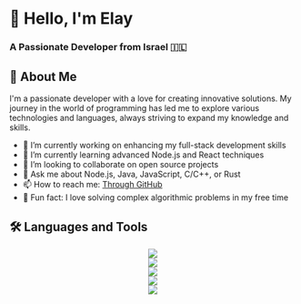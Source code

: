 # 👋 Hello, I'm Elay

### A Passionate Developer from Israel 🇮🇱

## 🚀 About Me
I'm a passionate developer with a love for creating innovative solutions. My journey in the world of programming has led me to explore various technologies and languages, always striving to expand my knowledge and skills.

- 🌱 I’m currently working on enhancing my full-stack development skills  
- 🌿 I’m currently learning advanced Node.js and React techniques  
- 🤝 I’m looking to collaborate on open source projects  
- 💬 Ask me about Node.js, Java, JavaScript, C/C++, or Rust  
- 📫 How to reach me: [Through GitHub](https://github.com/elaylevy123)  
- 🧠 Fun fact: I love solving complex algorithmic problems in my free time  


## 🛠️ Languages and Tools

<div align="center">
  <img src="https://skillicons.dev/icons?i=js,ts,java,cpp,cs,c" /><br>
  <img src="https://skillicons.dev/icons?i=react,php,nodejs,express,nextjs,bots" /><br>
  <img src="https://skillicons.dev/icons?i=aws,dotnet,electron,ai,html,css" /><br>
  <img src="https://skillicons.dev/icons?i=jquery,tailwind,mongodb,mysql,postgres,git" /><br>
  <img src="https://skillicons.dev/icons?i=github,postman,linux,py,laravel,spring" />
</div>
